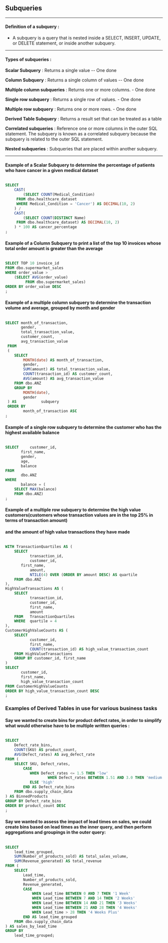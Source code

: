 ## Subqueries

---

#### Definition of a subquery : 

- A subquery is a query that is nested inside a SELECT, INSERT, UPDATE, or DELETE statement, or inside another subquery.

---

#### Types of subqueries : 

**Scalar Subquery** : Returns a single value -- One done

**Column Subquery** : Returns a single column of values -- One done

**Multiple column subqueries** : Returns one or more columns. - One done

**Single row subquery** : Returns a single row of values. - One done

**Multiple row subquery** : Returns one or more rows. - One done

**Derived Table Subquery** : Returns a result set that can be treated as a table

**Correlated subqueries** : Reference one or more columns in the outer SQL statement. The subquery is known as a correlated subquery because the subquery is related to the outer SQL statement.

**Nested subqueries** : Subqueries that are placed within another subquery.

---

#### Example of a Scalar Subquery to determine the percentage of patients who have cancer in a given medical dataset

```sql

SELECT 
    CAST(
        (SELECT COUNT(Medical_Condition)
	 FROM dbo.healthcare_dataset
	 WHERE Medical_Condition = 'Cancer') AS DECIMAL(10, 2)
    ) / 
    CAST(
        (SELECT COUNT(DISTINCT Name)
	 FROM dbo.healthcare_dataset) AS DECIMAL(10, 2)
    ) * 100 AS cancer_percentage
;

```

#### Example of a Column Subquery to print a list of the top 10 invoices whose total order amount is greater than the average

```sql

SELECT TOP 10 invoice_id
FROM dbo.supermarket_sales
WHERE order_value > 
	(SELECT AVG(order_value) 
         FROM dbo.supermarket_sales)
ORDER BY order_value DESC
;

```

#### Example of a multiple column subquery to determine the transaction volume and average, grouped by month and gender

```sql

SELECT month_of_transaction,
	   gender,
	   total_transaction_value,
	   customer_count,
	   avg_transaction_value
 FROM 
 (
	SELECT 
		MONTH(date) AS month_of_transaction,
		gender,
		SUM(amount) AS total_transaction_value,
		COUNT(transaction_id) AS customer_count,
		AVG(amount) AS avg_transaction_value
	FROM dbo.ANZ
	GROUP BY 
		MONTH(date), 
		gender
 ) AS           subquery
 ORDER BY 
   		month_of_transaction ASC
;

```

#### Example of a single row subquery to determine the customer who has the highest available balance

```sql

SELECT     customer_id,
	   first_name,
	   gender,
	   age,
	   balance
FROM   
	   dbo.ANZ
WHERE 
	   balance = (
	SELECT MAX(balance)
	FROM dbo.ANZ)
;

```

#### Example of a multiple row subquery to determine the high value customers(customers whose transaction values are in the top 25% in terms of transaction amount)
#### and the amount of high value transactions they have made

```sql

WITH TransactionQuartiles AS (
    SELECT 
           transaction_id,
           customer_id,
	   first_name,
           amount,
           NTILE(4) OVER (ORDER BY amount DESC) AS quartile
    FROM dbo.ANZ
),
HighValueTransactions AS (
    SELECT 
           transaction_id,
           customer_id,
           first_name,
           amount
    FROM   TransactionQuartiles
    WHERE  quartile = 4
),
CustomerHighValueCounts AS (
    SELECT 
           customer_id,
           first_name,
           COUNT(transaction_id) AS high_value_transaction_count
    FROM HighValueTransactions
    GROUP BY customer_id, first_name
)
SELECT 
       customer_id,
       first_name,
       high_value_transaction_count
FROM CustomerHighValueCounts
ORDER BY high_value_transaction_count DESC
;

```

### Examples of Derived Tables in use for various business tasks

#### Say we wanted to create bins for product defect rates, in order to simplify what would otherwise have to be multiple written queries : 

```sql

SELECT 
	Defect_rate_bins,
	COUNT(SKU) AS product_count,
	AVG(Defect_rates) AS avg_defect_rate
FROM (
	SELECT SKU, Defect_rates,
		CASE
	 	   WHEN Defect_rates <= 1.5 THEN 'low'
                   WHEN Defect_rates BETWEEN 1.51 AND 3.0 THEN 'medium'
		   ELSE 'high'
		END AS Defect_rate_bins
	FROM dbo.supply_chain_data
) AS BinnedProducts
GROUP BY Defect_rate_bins
ORDER BY product_count DESC
;

```

#### Say we wanted to assess the impact of lead times on sales, we could create bins based on lead times as the inner query, and then perform aggregations and groupings in the outer query:

```sql

SELECT 
    lead_time_grouped,
    SUM(Number_of_products_sold) AS total_sales_volume,
    SUM(Revenue_generated) AS total_revenue
FROM (
    SELECT 
        Lead_time,
        Number_of_products_sold,
        Revenue_generated,
        CASE 
            WHEN Lead_time BETWEEN 0 AND 7 THEN '1 Week'
            WHEN Lead_time BETWEEN 7 AND 14 THEN '2 Weeks'
            WHEN Lead_time BETWEEN 14 AND 21 THEN '3 Weeks'
            WHEN Lead_time BETWEEN 21 AND 28 THEN '4 Weeks'
            WHEN Lead_time > 28 THEN '4 Weeks Plus'
        END AS lead_time_grouped
    FROM dbo.supply_chain_data
) AS sales_by_lead_time
GROUP BY 
    lead_time_grouped;

```

